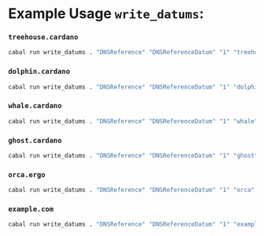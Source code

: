 # Example Usage `write_datums`:

### `treehouse.cardano`
```bash
cabal run write_datums . "DNSReference" "DNSReferenceDatum" "1" "treehouse" "treehouse.cardano,3600,A,192.168.1.1;treehouse.cardano,,ns,ns1.treehouse.cardano;treehouse.cardano,28800,CNAME,treehouse.cardano" ""
```

### `dolphin.cardano`
```bash
cabal run write_datums . "DNSReference" "DNSReferenceDatum" "1" "dolphin" "dolphin.cardano,3600,A,111.222.333.444;dolphin.cardano,,ns,ns1.dolphin.cardano;dolphin.cardano,28800,ns2,ns2.dolphin.cardano" ""
```

### `whale.cardano`
```bash
cabal run write_datums . "DNSReference" "DNSReferenceDatum" "1" "whale" "whale.cardano,3600,A,192.168.1.1;whale.cardano,,ns,ns1.whale.cardano;whale.cardano,28800,CNAME,whale.cardano" ""
```

### `ghost.cardano`
```bash
cabal run write_datums . "DNSReference" "DNSReferenceDatum" "1" "ghost" "ghost.cardano,3600,A,192.168.1.1;ghost.cardano,,ns,ns1.ghost.cardano;ghost.cardano,3600,ns,ns2.ghost.cardano" ""
```

### `orca.ergo`
```bash
cabal run write_datums . "DNSReference" "DNSReferenceDatum" "1" "orca" "orca.ergo,3600,A,192.168.1.1;orca.ergo,,ns,ns1.orca.ergo;orca.ergo,28800,CNAME,orca.ergo" ""
```

### `example.com`
```bash
cabal run write_datums . "DNSReference" "DNSReferenceDatum" "1" "example_4" "example.com,3600,A,192.168.1.1;example.com,,AAAA,2001:0db8:85a3:0000:0000:8a2e:0370:7334;www.example.com,28800,CNAME,example.com;example.com,42069,MX,mail.example.com;example.com,3600456, TXT, 'v=spf1 mx -all';example.com,,NS,ns1.example.com" ""
```